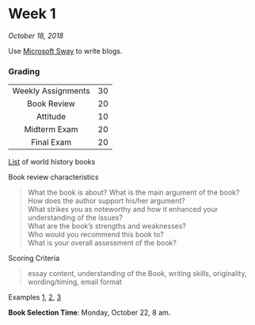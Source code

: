 # Week 1
*October 18, 2018*

Use [Microsoft Sway](https://sway.office.com/my) to write blogs.

### Grading

|||
|:-:|:-:|
|Weekly Assignments	|30|
|Book Review				|20|
|Attitude						|10|
|Midterm Exam				|20|
|Final Exam					|20|

[List](http://bit.ly/2P1u2oB) of world history books

Book review characteristics  
> What the book is about? What is the main argument of the book?  
> How does the author support his/her argument?  
> What strikes you as noteworthy and how it enhanced your understanding of the issues?  
> What are the book’s strengths and weaknesses?  
> Who would you recommend this book to?  					
> What is your overall assessment of the book?   

Scoring Criteria
> essay content, understanding of the Book, writing skills, originality, wording/timing, email format

Examples [1](https://github.com/whipppedcream/school/blob/master/world-history/book-review-examples/Example%201.pdf), [2](https://github.com/whipppedcream/school/blob/master/world-history/book-review-examples/Example%202.pdf), [3](https://github.com/whipppedcream/school/blob/master/world-history/book-review-examples/Example%203.pdf)  

**Book Selection Time**: Monday, October 22, 8 am.
